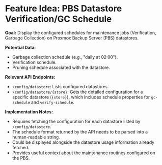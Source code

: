 # Feature Idea: PBS Datastore Verification/GC Schedule

**Goal:** Display the configured schedules for maintenance jobs (Verification, Garbage Collection) on Proxmox Backup Server (PBS) datastores.

**Potential Data:**

*   Garbage collection schedule (e.g., "daily at 02:00").
*   Verification schedule.
*   Pruning schedule associated with the datastore.

**Relevant API Endpoints:**

*   `/config/datastore`: Lists configured datastores.
*   `/config/datastore/{store}`: Gets the detailed configuration for a specific datastore (`{store}`), which includes schedule properties for `gc-schedule` and `verify-schedule`.

**Implementation Notes:**

*   Requires fetching the configuration for each datastore listed by `/config/datastore`.
*   The schedule format returned by the API needs to be parsed into a human-readable string.
*   Could be displayed alongside the datastore usage information already fetched.
*   Provides useful context about the maintenance routines configured on the PBS. 